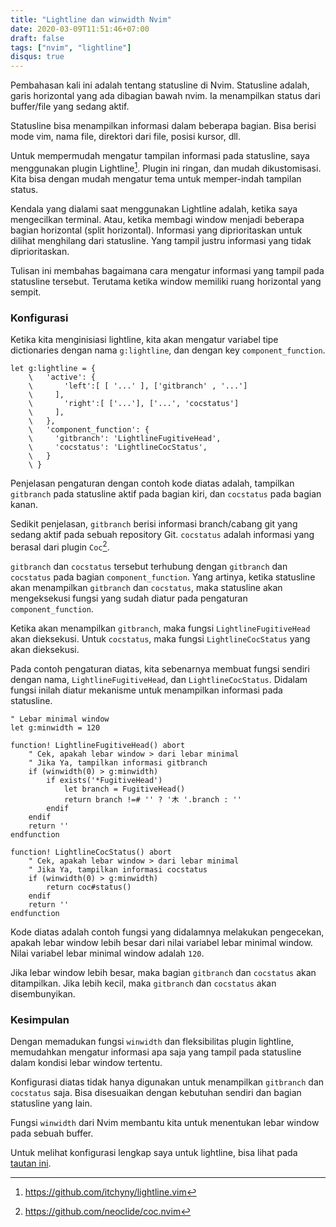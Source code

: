 ```yaml
---
title: "Lightline dan winwidth Nvim"
date: 2020-03-09T11:51:46+07:00
draft: false
tags: ["nvim", "lightline"]
disqus: true
---
```


Pembahasan kali ini adalah tentang statusline di Nvim. Statusline adalah, garis horizontal
yang ada dibagian bawah nvim. Ia menampilkan status dari buffer/file yang sedang aktif.

Statusline bisa menampilkan informasi dalam beberapa bagian. Bisa berisi mode vim, nama file, direktori
dari file, posisi kursor, dll.

Untuk mempermudah mengatur tampilan informasi pada statusline, saya menggunakan plugin
Lightline[^1]. Plugin ini ringan, dan mudah dikustomisasi. Kita bisa dengan mudah
mengatur tema untuk memper-indah tampilan status.

[^1]: https://github.com/itchyny/lightline.vim

Kendala yang dialami saat menggunakan Lightline adalah, ketika saya mengecilkan terminal.
Atau, ketika membagi window menjadi beberapa bagian horizontal (split horizontal). Informasi
yang diprioritaskan untuk dilihat menghilang dari statusline. Yang tampil justru informasi
yang tidak diprioritaskan.

Tulisan ini membahas bagaimana cara mengatur informasi yang tampil pada statusline tersebut.
Terutama ketika window memiliki ruang horizontal yang sempit.

### Konfigurasi

Ketika kita menginisiasi lightline, kita akan mengatur variabel tipe dictionaries dengan
nama `g:lightline`, dan dengan key `component_function`.

```viml
let g:lightline = {
    \   'active': {
    \       'left':[ [ '...' ], ['gitbranch' , '...']
    \     ],
    \       'right':[ ['...'], ['...', 'cocstatus']
    \     ],
    \   },
    \   'component_function': {
    \     'gitbranch': 'LightlineFugitiveHead',
    \     'cocstatus': 'LightlineCocStatus',
    \   }
    \ }
```

Penjelasan pengaturan dengan contoh kode diatas adalah, tampilkan `gitbranch` pada statusline
aktif pada bagian kiri, dan `cocstatus` pada bagian kanan.

Sedikit penjelasan, `gitbranch` berisi informasi branch/cabang git yang sedang aktif pada sebuah
repository Git. `cocstatus` adalah informasi yang berasal dari plugin `Coc`[^2].

[^2]: https://github.com/neoclide/coc.nvim

`gitbranch` dan `cocstatus` tersebut terhubung dengan `gitbranch` dan `cocstatus` pada bagian
`component_function`. Yang artinya, ketika statusline akan menampilkan `gitbranch` dan `cocstatus`,
maka statusline akan mengeksekusi fungsi yang sudah diatur pada pengaturan `component_function`.

Ketika akan menampilkan `gitbranch`, maka fungsi `LightlineFugitiveHead` akan dieksekusi. Untuk `cocstatus`,
maka fungsi `LightlineCocStatus` yang akan dieksekusi.

Pada contoh pengaturan diatas, kita sebenarnya membuat fungsi sendiri dengan nama, `LightlineFugitiveHead`,
dan `LightlineCocStatus`. Didalam fungsi inilah diatur mekanisme untuk menampilkan
informasi pada statusline.

```viml
" Lebar minimal window
let g:minwidth = 120

function! LightlineFugitiveHead() abort
    " Cek, apakah lebar window > dari lebar minimal
    " Jika Ya, tampilkan informasi gitbranch
    if (winwidth(0) > g:minwidth)
        if exists('*FugitiveHead')
            let branch = FugitiveHead()
            return branch !=# '' ? '⽊ '.branch : ''
        endif
    endif
    return ''
endfunction

function! LightlineCocStatus() abort
    " Cek, apakah lebar window > dari lebar minimal
    " Jika Ya, tampilkan informasi cocstatus
    if (winwidth(0) > g:minwidth)
        return coc#status()
    endif
    return ''
endfunction
```

Kode diatas adalah contoh fungsi yang didalamnya melakukan pengecekan, apakah
lebar window lebih besar dari nilai variabel lebar minimal window. Nilai variabel
lebar minimal window adalah `120`.

Jika lebar window lebih besar, maka bagian `gitbranch` dan `cocstatus` akan ditampilkan.
Jika lebih kecil, maka `gitbranch` dan `cocstatus` akan disembunyikan.

### Kesimpulan

Dengan memadukan fungsi `winwidth` dan fleksibilitas plugin lightline, memudahkan
mengatur informasi apa saja yang tampil pada statusline dalam kondisi lebar window
tertentu.

Konfigurasi diatas tidak hanya digunakan untuk menampilkan `gitbranch` dan `cocstatus` saja.
Bisa disesuaikan dengan kebutuhan sendiri dan bagian statusline yang lain.

Fungsi `winwidth` dari Nvim membantu kita untuk menentukan lebar window pada sebuah buffer.

Untuk melihat konfigurasi lengkap saya untuk lightline, bisa lihat pada
[tautan ini](https://github.com/hazulifidastian/dotfiles/blob/master/.config/nvim/init.vim.d/plugins.d/lightline.vim).
